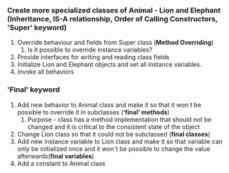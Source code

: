 ### Create more specialized classes of Animal - Lion and Elephant (**Inheritance, IS-A relationship, Order of Calling Constructors, 'Super' keyword**)
1. Override behaviour and fields from Super class (**Method Overriding**)
    1. Is it possible to override instance variables?
2. Provide interfaces for writing and reading class fields
3. Initialize Lion and Elephant objects and set all instance variables.
4. Invoke all behaviors

### 'Final' keyword
1. Add new behavior to Animal class and make it so that it won`t be possible to override it in subclasses (**‘final’ methods**)
    1. Purpose - class has a method implementation that should not be changed and it is critical to the consistent state of the object
2. Change Lion class so that it could not be subclassed (**final classes**)
3. Add new instance variable to Lion class and make it so that variable can only be initialized once and it won`t be possible to change the value afterwards(**final variables**)
4. Add a constant to Animal class